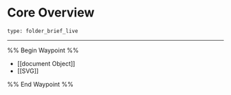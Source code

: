 # Core Overview
 
```ccard
type: folder_brief_live
```
 
---

%% Begin Waypoint %%
- [[document Object]]
- [[SVG]]

%% End Waypoint %%